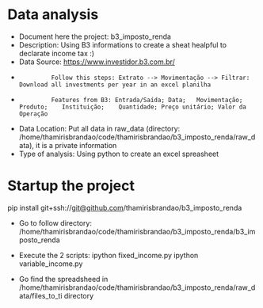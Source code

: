 # Data analysis
- Document here the project: b3_imposto_renda
- Description: Using B3 informations to create a sheat healpful to declarate income tax :)
- Data Source: https://www.investidor.b3.com.br/ 
-              Follow this steps: Extrato --> Movimentação --> Filtrar: Download all investments per year in an excel planilha
-              Features from B3: Entrada/Saída;	Data;	Movimentação;	Produto;	Instituição;	Quantidade;	Preço unitário;	Valor da Operação
- Data Location: Put all data in raw_data (directory: /home/thamirisbrandao/code/thamirisbrandao/b3_imposto_renda/raw_data), it is a private information
- Type of analysis: Using python to create an excel spreasheet

# Startup the project

pip install git+ssh://git@github.com/thamirisbrandao/b3_imposto_renda

- Go to follow directory:
/home/thamirisbrandao/code/thamirisbrandao/b3_imposto_renda/b3_imposto_renda

- Execute the 2 scripts:
ipython fixed_income.py 
ipython variable_income.py

- Go find the spreadsheed in /home/thamirisbrandao/code/thamirisbrandao/b3_imposto_renda/raw_data/files_to_ti directory
